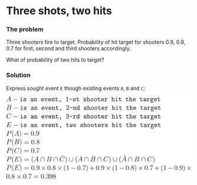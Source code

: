 # Three shots, two hits

### The problem

Three shooters fire to target. 
Probability of hit target for shooters 0.9, 0.8, 0.7 for first, second and third shooters accordingly.

What of probability of two hits to target?

### Solution

Express sought event `E` though existing events `A`, `B` and `C`:

![solution](./formulas/three_shots_two_hits.svg)
